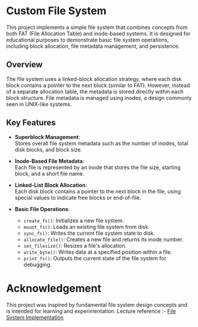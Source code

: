 # Custom File System

This project implements a simple file system that combines concepts from both FAT (File Allocation Table) and inode-based systems. It is designed for educational purposes to demonstrate basic file system operations, including block allocation, file metadata management, and persistence.

## Overview

The file system uses a linked-block allocation strategy, where each disk block contains a pointer to the next block (similar to FAT). However, instead of a separate allocation table, the metadata is stored directly within each block structure. File metadata is managed using inodes, a design commonly seen in UNIX-like systems.

## Key Features

- **Superblock Management**:  
  Stores overall file system metadata such as the number of inodes, total disk blocks, and block size.
  
- **Inode-Based File Metadata**:  
  Each file is represented by an inode that stores the file size, starting block, and a short file name.
  
- **Linked-List Block Allocation**:  
  Each disk block contains a pointer to the next block in the file, using special values to indicate free blocks or end-of-file.
  
- **Basic File Operations**:
  - `create_fs()`: Initializes a new file system.
  - `mount_fs()`: Loads an existing file system from disk.
  - `sync_fs()`: Writes the current file system state to disk.
  - `allocate_file()`: Creates a new file and returns its inode number.
  - `set_filesize()`: Resizes a file's allocation.
  - `write_byte()`: Writes data at a specified position within a file.
  - `print_fs()`: Outputs the current state of the file system for debugging.

# Acknowledgement

This project was inspired by fundamental file system design concepts and is intended for learning and experimentation.
Lecture reference :- [File System Implementation](https://www.youtube.com/watch?v=n2AAhiujAqs)
